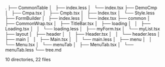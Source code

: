 .
├── CommonTable
│   ├── index.less
│   └── index.tsx
├── DemoCmp
│   ├── Cmpa.tsx
│   ├── Cmpb.tsx
│   ├── Index.tsx
│   └── Style.less
├── FormBuilder
│   ├── index.less
│   └── index.tsx
├── common
│   ├── CommonWrap.tsx
│   ├── TitleBar.tsx
│   ├── loading
│   │   ├── Loading.tsx
│   │   └── loading.less
│   ├── myForm.tsx
│   └── myList.tsx
├── layout
│   ├── header
│   │   ├── Header.tsx
│   │   └── header.less
│   ├── main
│   │   ├── Main.tsx
│   │   └── main.less
│   ├── menu
│   │   └── Menu.tsx
│   └── menuTab
│       ├── MenuTab.tsx
│       └── menuTab.less
└── tree.md

10 directories, 22 files

